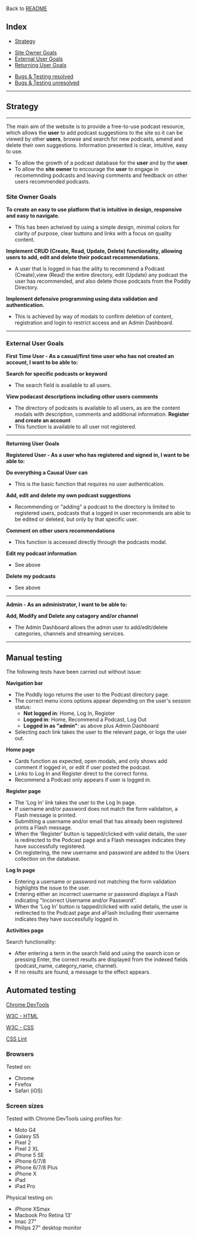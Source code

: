 <span id="top"></span>

Back to [README](README.md)

## Index

- [Strategy](#strategy)
* [Site Owner Goals](#site-owner-goals)
* [External User Goals](#external-user-goals)
* [Returning User Goals](#returning-user-goals)
- [Bugs & Testing resolved](#bugs-&-testing)
- [Bugs & Testing unresolved](#bugs-&-testing)

---
## **Strategy**
--- 
The main aim of the website is to provide a free-to-use podcast resource, which allows the **user** to add podcast suggestions to the site so it can be viewed by other **users**, browse and search for new podcasts, amend and delete their own suggestions. Information presented is clear, intuitive, easy to use.

- To allow the growth of a podcast database for the **user** and by the **user**.
- To allow the **site owner** to encourage the **user** to engage in recomemnding podcasts and leaving comments and feedback on other users recommended podcasts.


### **Site Owner Goals**
**To create an easy to use platform that is intuitive in design, responsive and easy to navigate.**
- This has been acheived by using a simple design, minimal colors for clarity of purpose, clear buttons and links with a focus on quality content.

**Implement CRUD (Create, Read, Update, Delete) functionality, allowing users to add, edit and delete their podcast recommendations.**
- A user that is logged in has the aility to recommend a Podcast (Create),view (Read) the entire directory, edit (Update) any podcast the user has recommended, and also delete those podcasts from the Poddly Directory.

**Implement defensive programming using data validation and authentication.**
- This is achieved by way of modals to confirm deletion of content, registration and login to restrict access and an Admin Dashboard.
---

### **External User Goals**

**First Time User - As a casual/first time user who has not created an account, I want to be able to:**

**Search for specific podcasts or keyword**
- The search field is available to all users.

**View podacast descriptions including other users comments**
- The directory of podcasts is available to all users, as are the content modals with description, comments and additional information.
**Register and create an account**
- This function is available to all user not registered.
---
**Returning User Goals**

**Registered User - As a user who has registered and signed in, I want to be able to:**

**Do everything a Causal User can**
- This is the basic function that requires no user authentication.

**Add, edit and delete my own podcast suggestions**
- Recommending or "adding" a podcast to the directory is limited to registered users, podcasts that a logged in user recommends are able to be edited or deleted, but only by that specific user.

**Comment on other users recommendations**
- This function is accessed directly through the podcasts modal.

**Edit my podcast information**
- See above

**Delete my podcasts**
- See above

---
**Admin - As an administrator, I want to be able to:**

**Add, Modify and Delete any catagory and/or channel**
- The Admin Dashboard allows the admin user to add/edit/delete categories, channels and streaming services.
---

## Manual testing

The following tests have been carried out without issue:

**Navigation bar**

- The Poddly logo returns the user to the Podcast directory page.
- The correct menu icons options appear depending on the user's session status:
  - **Not logged in**: Home, Log In, Register
  - **Logged in**: Home, Recommend a Podcast, Log Out
  - **Logged in as "admin"**: as above plus Admin Dashboard
- Selecting each link takes the user to the relevant page, or logs the user out.

**Home page**

- Cards function as expected, open modals, and only shows add comment if logged in, or edit if user posted the podcast.
- Links to Log In and Register direct to the correct forms.
- Recommend a Podcast only appears if user is logged in.

**Register page**

- The 'Log In' link takes the user to the Log In page.
- If username and/or password does not match the form validation, a Flash message is printed.
- Submitting a username and/or email that has already been registered prints a Flash message.
- When the 'Register' button is tapped/clicked with valid details, the user is redirected to the Podcast page and a Flash messages indicates they have successfully registered.
- On registering, the new username and password are added to the Users collection on the database.

**Log In page**

- Entering a username or password not matching the form validation highlights the issue to the user.
- Entering either an incorrect username or password displays a Flash indicating "Incorrect Username and/or Password".
- When the 'Log In' button is tapped/clicked with valid details, the user is redirected to the Podcast page and aFlash including their username indicates they have successfully logged in.


**Activities page**

Search functionality:

- After entering a term in the search field and using the search icon or pressing Enter, the correct results are displayed from the indexed fields (podcast_name, category_name, channel).
- If no results are found, a message to the effect appears.

<span id="testing-auto"></span>

## Automated testing

[Chrome DevTools](https://developers.google.com/web/tools/chrome-devtools)

[W3C - HTML](https://validator.w3.org/) 

[W3C - CSS](https://jigsaw.w3.org/css-validator/)

[CSS Lint](http://csslint.net/)

### Browsers

Tested on:

- Chrome
- Firefox
- Safari (iOS)

### Screen sizes

Tested with Chrome DevTools using profiles for:

- Moto G4
- Galaxy S5
- Pixel 2
- Pixel 2 XL
- iPhone 5 SE
- iPhone 6/7/8
- iPhone 6/7/8 Plus
- iPhone X
- iPad
- iPad Pro

Physical testing on:

- iPhone XSmax
- Macbook Pro Retina 13'
- Imac 27" 
- Philips 27" desktop monitor



